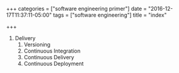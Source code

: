 +++
categories = ["software engineering primer"]
date = "2016-12-17T11:37:11-05:00"
tags = ["software engineering"]
title = "index"

+++

1. Delivery
    1. Versioning
    1. Continuous Integration
    1. Continuous Delivery
    1. Continuous Deployment
